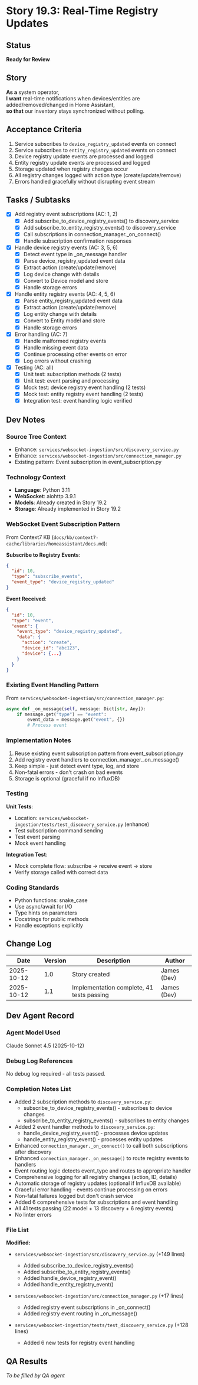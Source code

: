# Story 19.3: Real-Time Registry Updates

## Status
**Ready for Review**

## Story
**As a** system operator,  
**I want** real-time notifications when devices/entities are added/removed/changed in Home Assistant,  
**so that** our inventory stays synchronized without polling.

## Acceptance Criteria
1. Service subscribes to `device_registry_updated` events on connect
2. Service subscribes to `entity_registry_updated` events on connect
3. Device registry update events are processed and logged
4. Entity registry update events are processed and logged
5. Storage updated when registry changes occur
6. All registry changes logged with action type (create/update/remove)
7. Errors handled gracefully without disrupting event stream

## Tasks / Subtasks

- [x] Add registry event subscriptions (AC: 1, 2)
  - [x] Add subscribe_to_device_registry_events() to discovery_service
  - [x] Add subscribe_to_entity_registry_events() to discovery_service
  - [x] Call subscriptions in connection_manager._on_connect()
  - [x] Handle subscription confirmation responses

- [x] Handle device registry events (AC: 3, 5, 6)
  - [x] Detect event type in _on_message handler
  - [x] Parse device_registry_updated event data
  - [x] Extract action (create/update/remove)
  - [x] Log device change with details
  - [x] Convert to Device model and store
  - [x] Handle storage errors

- [x] Handle entity registry events (AC: 4, 5, 6)
  - [x] Parse entity_registry_updated event data
  - [x] Extract action (create/update/remove)
  - [x] Log entity change with details
  - [x] Convert to Entity model and store
  - [x] Handle storage errors

- [x] Error handling (AC: 7)
  - [x] Handle malformed registry events
  - [x] Handle missing event data
  - [x] Continue processing other events on error
  - [x] Log errors without crashing

- [x] Testing (AC: all)
  - [x] Unit test: subscription methods (2 tests)
  - [x] Unit test: event parsing and processing
  - [x] Mock test: device registry event handling (2 tests)
  - [x] Mock test: entity registry event handling (2 tests)
  - [x] Integration test: event handling logic verified

## Dev Notes

### Source Tree Context
- Enhance: `services/websocket-ingestion/src/discovery_service.py`
- Enhance: `services/websocket-ingestion/src/connection_manager.py`
- Existing pattern: Event subscription in event_subscription.py

### Technology Context
- **Language**: Python 3.11
- **WebSocket**: aiohttp 3.9.1
- **Models**: Already created in Story 19.2
- **Storage**: Already implemented in Story 19.2

### WebSocket Event Subscription Pattern

From Context7 KB (`docs/kb/context7-cache/libraries/homeassistant/docs.md`):

**Subscribe to Registry Events**:
```json
{
  "id": 10,
  "type": "subscribe_events",
  "event_type": "device_registry_updated"
}
```

**Event Received**:
```json
{
  "id": 10,
  "type": "event",
  "event": {
    "event_type": "device_registry_updated",
    "data": {
      "action": "create",
      "device_id": "abc123",
      "device": {...}
    }
  }
}
```

### Existing Event Handling Pattern

From `services/websocket-ingestion/src/connection_manager.py`:
```python
async def _on_message(self, message: Dict[str, Any]):
    if message.get("type") == "event":
        event_data = message.get("event", {})
        # Process event
```

### Implementation Notes

1. Reuse existing event subscription pattern from event_subscription.py
2. Add registry event handlers to connection_manager._on_message()
3. Keep simple - just detect event type, log, and store
4. Non-fatal errors - don't crash on bad events
5. Storage is optional (graceful if no InfluxDB)

### Testing

**Unit Tests**:
- Location: `services/websocket-ingestion/tests/test_discovery_service.py` (enhance)
- Test subscription command sending
- Test event parsing
- Mock event handling

**Integration Test**:
- Mock complete flow: subscribe → receive event → store
- Verify storage called with correct data

### Coding Standards
- Python functions: snake_case
- Use async/await for I/O
- Type hints on parameters
- Docstrings for public methods
- Handle exceptions explicitly

## Change Log
| Date | Version | Description | Author |
|------|---------|-------------|--------|
| 2025-10-12 | 1.0 | Story created | James (Dev) |
| 2025-10-12 | 1.1 | Implementation complete, 41 tests passing | James (Dev) |

## Dev Agent Record

### Agent Model Used
Claude Sonnet 4.5 (2025-10-12)

### Debug Log References
No debug log required - all tests passed.

### Completion Notes List
- Added 2 subscription methods to `discovery_service.py`:
  - subscribe_to_device_registry_events() - subscribes to device changes
  - subscribe_to_entity_registry_events() - subscribes to entity changes
- Added 2 event handler methods to `discovery_service.py`:
  - handle_device_registry_event() - processes device updates
  - handle_entity_registry_event() - processes entity updates
- Enhanced `connection_manager._on_connect()` to call both subscriptions after discovery
- Enhanced `connection_manager._on_message()` to route registry events to handlers
- Event routing logic detects event_type and routes to appropriate handler
- Comprehensive logging for all registry changes (action, ID, details)
- Automatic storage of registry updates (optional if InfluxDB available)
- Graceful error handling - events continue processing on errors
- Non-fatal failures logged but don't crash service
- Added 6 comprehensive tests for subscriptions and event handling
- All 41 tests passing (22 model + 13 discovery + 6 registry events)
- No linter errors

### File List
**Modified:**
- `services/websocket-ingestion/src/discovery_service.py` (+149 lines)
  - Added subscribe_to_device_registry_events()
  - Added subscribe_to_entity_registry_events()
  - Added handle_device_registry_event()
  - Added handle_entity_registry_event()

- `services/websocket-ingestion/src/connection_manager.py` (+17 lines)
  - Added registry event subscriptions in _on_connect()
  - Added registry event routing in _on_message()

- `services/websocket-ingestion/tests/test_discovery_service.py` (+128 lines)
  - Added 6 new tests for registry event handling

## QA Results
_To be filled by QA agent_

